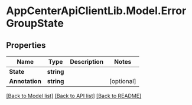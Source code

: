 # AppCenterApiClientLib.Model.ErrorGroupState
## Properties

Name | Type | Description | Notes
------------ | ------------- | ------------- | -------------
**State** | **string** |  | 
**Annotation** | **string** |  | [optional] 

[[Back to Model list]](../README.md#documentation-for-models) [[Back to API list]](../README.md#documentation-for-api-endpoints) [[Back to README]](../README.md)

